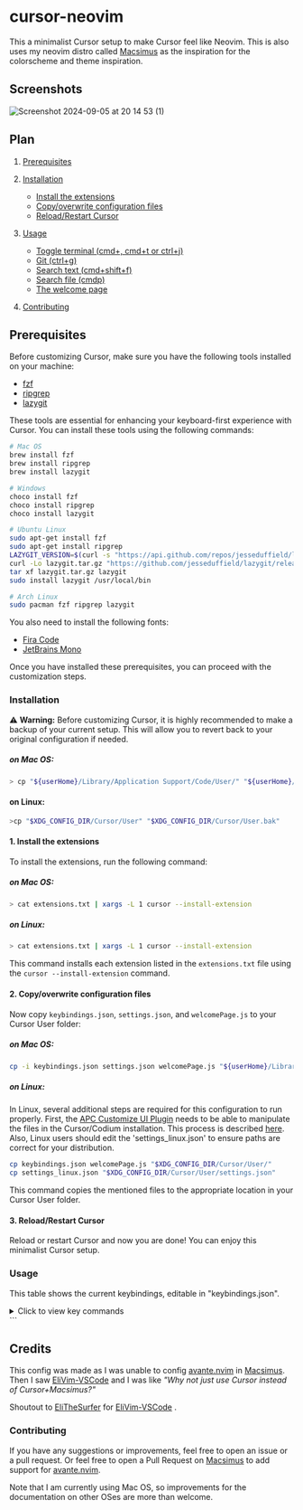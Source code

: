 # cursor-neovim

This a minimalist Cursor setup to make Cursor feel like Neovim. This is also uses my neovim distro called [Macsimus](https://github.com/sansyrox/macsimus) as the inspiration for the colorscheme and theme inspiration.

## Screenshots
![Screenshot 2024-09-05 at 20 14 53 (1)](https://github.com/user-attachments/assets/203d2873-b9e4-4419-8642-8ec7057e314d)


## Plan

1. [Prerequisites](#prerequisites)
2. [Installation](#installation)
   - [Install the extensions](#1-install-the-extensions)
   - [Copy/overwrite configuration files](#2-copyoverwrite-configuration-files)
   - [Reload/Restart Cursor](#3-reloadrestart-cursor)
3. [Usage](#usage)
   - [Toggle terminal (cmd+,  cmd+t or ctrl+j)](#toggle-terminal-cmd-cmdt-or-ctrlj)
   - [Git (ctrl+g)](#git-ctrlg)
   - [Search text (cmd+shift+f)](#search-text-cmdshiftf)
   - [Search file (cmdp)](#search-file-cmdp)
   - [The welcome page](#the-welcome-page)

4. [Contributing](#contributing)


## Prerequisites

Before customizing Cursor, make sure you have the following tools installed on your machine:

- [fzf](https://github.com/junegunn/fzf)
- [ripgrep](https://github.com/BurntSushi/ripgrep)
- [lazygit](https://github.com/jesseduffield/lazygit)

These tools are essential for enhancing your keyboard-first experience with Cursor.
You can install these tools using the following commands:
```bash
# Mac OS
brew install fzf
brew install ripgrep
brew install lazygit

# Windows
choco install fzf
choco install ripgrep
choco install lazygit

# Ubuntu Linux
sudo apt-get install fzf
sudo apt-get install ripgrep
LAZYGIT_VERSION=$(curl -s "https://api.github.com/repos/jesseduffield/lazygit/releases/latest" | grep -Po '"tag_name": "v\K[^"]*')
curl -Lo lazygit.tar.gz "https://github.com/jesseduffield/lazygit/releases/latest/download/lazygit_${LAZYGIT_VERSION}_Linux_x86_64.tar.gz"
tar xf lazygit.tar.gz lazygit
sudo install lazygit /usr/local/bin

# Arch Linux
sudo pacman fzf ripgrep lazygit
```

You also need to install the following fonts:
- [Fira Code](https://github.com/tonsky/FiraCode)
- [JetBrains Mono](https://www.jetbrains.com/fr-fr/lp/mono/)


Once you have installed these prerequisites, you can proceed with the customization steps.

### Installation

⚠️ **Warning:** Before customizing Cursor, it is highly recommended to make a backup of your current setup. This will allow you to revert back to your original configuration if needed.
##### on Mac OS:
```bash
> cp "${userHome}/Library/Application Support/Code/User/" "${userHome}/Library/Application Support/Code/User.bak"
```
#### on Linux:
```bash
>cp "$XDG_CONFIG_DIR/Cursor/User" "$XDG_CONFIG_DIR/Cursor/User.bak"
```

#### 1. Install the extensions
To install the extensions, run the following command:
##### on Mac OS:
```bash
> cat extensions.txt | xargs -L 1 cursor --install-extension
```
##### on Linux:
```bash
> cat extensions.txt | xargs -L 1 cursor --install-extension
```
This command installs each extension listed in the `extensions.txt` file using the `cursor --install-extension` command.

#### 2. Copy/overwrite configuration files
Now copy `keybindings.json`, `settings.json`, and `welcomePage.js` to your Cursor User folder:
##### on Mac OS:
```bash
cp -i keybindings.json settings.json welcomePage.js "${userHome}/Library/Application Support/Code/User"
```
##### on Linux:
In Linux, several additional steps are required for this configuration to run properly. First, the [APC Customize UI Plugin](https://github.com/drcika/apc-extension) needs to be able to manipulate the files in the Cursor/Codium installation. This process is described [here](https://github.com/drcika/apc-extension?tab=readme-ov-file#mac-and-linux-users). Also, Linux users should edit the 'settings_linux.json' to ensure paths are correct for your distribution.  

```bash
cp keybindings.json welcomePage.js "$XDG_CONFIG_DIR/Cursor/User/"
cp settings_linux.json "$XDG_CONFIG_DIR/Cursor/User/settings.json"
```
This command copies the mentioned files to the appropriate location in your Cursor User folder.

#### 3. Reload/Restart Cursor
Reload or restart Cursor and
now you are done! You can enjoy this minimalist Cursor setup.

### Usage  

This table shows the current keybindings, editable in "keybindings.json".  <details>
<summary>Click to view key commands</summary>

| key                | command                                      | trigger                                                                                                                                                                                     | args     |
| ------------------ | -------------------------------------------- | ------------------------------------------------------------------------------------------------------------------------------------------------------------------------------------------- | -------- |
| shift+cmd+t        | workbench.action.terminal.new                | terminalProcessSupported                                                                                                                                                                    |          |
| cmd+[KeyM]         | workbench.action.createTerminalEditor        |                                                                                                                                                                                             |          |
| cmd+b              | workbench.action.toggleActivityBarVisibility |                                                                                                                                                                                             |          |
| alt+f              | eslint.executeAutofix                        |                                                                                                                                                                                             |          |
| ctrl+shift+g       | editor.action.rename                         | editorHasRenameProvider && editorTextFocus && !editorReadonly                                                                                                                               |          |
| shift+cmd+g        | workbench.action.tasks.runTask               |                                                                                                                                                                                             | LazyGit  |
| shift+cmd+t        | extension.splitTestFile                      | editorTextFocus                                                                                                                                                                             |          |
| ctrl+t             | runCurrentTest.run                           |                                                                                                                                                                                             |          |
| ctrl+f             | runCurrentTest.runAndUpdateSnapshots         |                                                                                                                                                                                             |          |
| ctrl+g             | workbench.action.tasks.runTask               | terminalProcessSupported                                                                                                                                                                    | LazyGit  |
| cmd+8              | editor.action.marker.next                    | editorFocus                                                                                                                                                                                 |          |
| cmd+9              | editor.action.marker.nextInFiles             | editorFocus                                                                                                                                                                                 |          |
| ctrl+alt+cmd+right | workbench.action.decreaseViewSize            |                                                                                                                                                                                             |          |
| ctrl+alt+cmd+left  | workbench.action.increaseViewSize            |                                                                                                                                                                                             |          |
| ctrl+alt+cmd+up    | workbench.action.evenEditorWidths            |                                                                                                                                                                                             |          |
| alt+t              | workbench.action.terminal.toggleTerminal     |                                                                                                                                                                                             |          |
| alt+r              | workbench.action.toggleSidebarVisibility     |                                                                                                                                                                                             |          |
| alt+y              | workbench.action.toggleActivityBarVisibility |                                                                                                                                                                                             |          |
| ctrl+tab           | extension.goToTest                           |                                                                                                                                                                                             |          |
| ctrl+cmd+p         | searchEverywhere.search                      |                                                                                                                                                                                             |          |
| shift+alt          | fuzzySearch.activeTextEditor                 |                                                                                                                                                                                             |          |
| alt+cmd+p          | projectManager.listProjects                  |                                                                                                                                                                                             |          |
| cmd+u              | thunder-client.import-curl                   |                                                                                                                                                                                             |          |
| ctrl+j             | workbench.action.terminal.toggleTerminal     |                                                                                                                                                                                             |          |
| shift+alt+right    | editor.action.inlineSuggest.showNext         |                                                                                                                                                                                             |          |
| shift+alt+left     | editor.action.inlineSuggest.showPrevious     |                                                                                                                                                                                             |          |
| shift+alt+down     | editor.action.inlineSuggest.trigger          |                                                                                                                                                                                             |          |
| shift+cmd+a        | copilot-labs.use-brush-picker                | editorTextFocus                                                                                                                                                                             |          |
| shift+cmd+m        | workbench.action.toggleMaximizedPanel        |                                                                                                                                                                                             |          |
| shift+cmd+f        | workbench.action.findInFiles                 |                                                                                                                                                                                             |          |
| shift+cmd+u        | workbench.view.search                        | workbench.view.search.active && neverMatch =~ /doesNotMatch/                                                                                                                                |          |
| shift+cmd+k        | workbench.action.terminal.killAll            |                                                                                                                                                                                             |          |
| shift+cmd+g        | workbench.scm.focus                          |                                                                                                                                                                                             |          |
| ctrl+g             | lazygit-vscode.toggle                        |                                                                                                                                                                                             |          |
| ctrl+p             | binocular.customCommands                     |                                                                                                                                                                                             | pipeline |
| ctrl+shift+p       | binocular.customCommands                     |                                                                                                                                                                                             |          |
| shift+tab          | workbench.action.previousEditorInGroup       |                                                                                                                                                                                             |          |
| shift+tab          | workbench.action.previousEditor              |                                                                                                                                                                                             |          |

</details>
```

## Credits

This config was made as I was unable to config [avante.nvim](https://github.com/yetone/avante.nvim) in [Macsimus](https://github.com/sansyrox/macsimus). Then I saw [EliVim-VSCode](https://github.com/EliTheSurfer/EliVim-VSCode) and I was like *"Why not just use Cursor instead of Cursor+Macsimus?"*

Shoutout to [EliTheSurfer](https://github.com/EliTheSurfer) for [EliVim-VSCode](https://github.com/EliTheSurfer/EliVim-VSCode) .

### Contributing
If you have any suggestions or improvements, feel free to open an issue or a pull request. Or feel free to open a Pull Request on [Macsimus](https://github.com/sansyrox/macsimus) to add support for [avante.nvim](https://github.com/yetone/avante.nvim).

Note that I am currently using Mac OS, so improvements for the documentation on other OSes are more than welcome.
